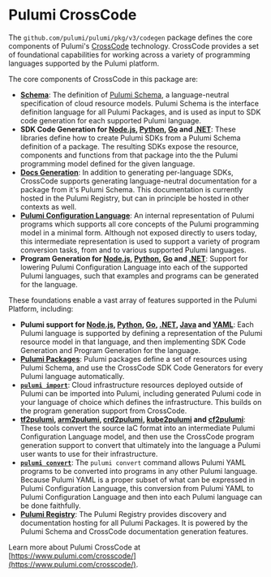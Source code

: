 # Pulumi CrossCode

The `github.com/pulumi/pulumi/pkg/v3/codegen` package defines the core components of Pulumi's [CrossCode](https://www.pulumi.com/crosscode/) technology. CrossCode provides a set of foundational capabilities for working across a variety of programming languages supported by the Pulumi platform.

The core components of CrossCode in this package are:

* __[Schema](./schema)__: The definition of [Pulumi Schema](https://www.pulumi.com/docs/guides/pulumi-packages/schema/), a language-neutral specification of cloud resource models. Pulumi Schema is the interface definition language for all Pulumi Packages, and is used as input to SDK code generation for each supported Pulumi language.
* __SDK Code Generation for [Node.js](./nodejs/), [Python](./python/), [Go](./go/) and [.NET](./dotnet/)__: These libraries define how to create Pulumi SDKs from a Pulumi Schema definition of a package. The resulting SDKs expose the resource, components and functions from that package into the the Pulumi programming model defined for the given language.
* __[Docs Generation](./docs/)__: In addition to generating per-language SDKs, CrossCode supports generating language-neutral documentation for a package from it's Pulumi Schema. This documentation is currently hosted in the Pulumi Registry, but can in principle be hosted in other contexts as well.
* __[Pulumi Configuration Language](./pcl/)__: An internal representation of Pulumi programs which supports all core concepts of the Pulumi programming model in a minimal form. Although not exposed directly to users today, this intermediate representation is used to support a variety of program conversion tasks, from and to various supported Pulumi languages.
* __Program Generation for [Node.js](./nodejs/gen_program.go), [Python](./python/gen_program.go), [Go](./go/gen_program.go) and [.NET](./dotnet/gen_program.go)__: Support for lowering Pulumi Configuration Language into each of the supported Pulumi languages, such that examples and programs can be generated for the language.

These foundations enable a vast array of features supported in the Pulumi Platform, including:

* __Pulumi support for [Node.js](https://www.pulumi.com/docs/intro/languages/javascript/), [Python](https://www.pulumi.com/docs/intro/languages/python/), [Go](https://www.pulumi.com/docs/intro/languages/go/), [.NET](https://www.pulumi.com/docs/intro/languages/dotnet/), [Java](https://www.pulumi.com/docs/intro/languages/java/) and [YAML](https://www.pulumi.com/docs/intro/languages/yaml/)__: Each Pulumi language is supported by defining a representation of the Pulumi resource model in that language, and then implementing SDK Code Generation and  Program Generation for the language.
* __[Pulumi Packages](https://www.pulumi.com/docs/guides/pulumi-packages/)__: Pulumi packages define a set of resources using Pulumi Schema, and use the CrossCode SDK Code Generators for every Pulumi language automatically.
* __[`pulumi import`](https://www.pulumi.com/docs/guides/adopting/import/)__: Cloud infrastructure resources deployed outside of Pulumi can be imported into Pulumi, including generated Pulumi code in your language of choice which defines the infrastructure. This builds on the program generation support from CrossCode.
* __[tf2pulumi](https://www.pulumi.com/tf2pulumi/), [arm2pulumi](https://www.pulumi.com/arm2pulumi/), [crd2pulumi](https://www.pulumi.com/blog/introducing-crd2pulumi/), [kube2pulumi](https://www.pulumi.com/kube2pulumi/) and [cf2pulumi](https://www.pulumi.com/cf2pulumi/)__: These tools convert the source IaC format into an intermediate Pulumi Configuration Language model, and then use the CrossCode program generation support to convert that ultimately into the language a Pulumi user wants to use for their infrastructure.
* __[`pulumi convert`](https://www.pulumi.com/docs/cli/commands/pulumi_convert/)__: The `pulumi convert` command allows Pulumi YAML programs to be converted into programs in any other Pulumi language. Because Pulumi YAML is a proper subset of what can be expressed in Pulumi Configuration Language, this conversion from Pulumi YAML to Pulumi Configuration Language and then into each Pulumi language can be done faithfully.
* __[Pulumi Registry](https://www.pulumi.com/registry/)__: The Pulumi Registry provides discovery and documentation hosting for all Pulumi Packages. It is powered by the Pulumi Schema and CrossCode documentation generation features.

Learn more about Pulumi CrossCode at [https://www.pulumi.com/crosscode/](https://www.pulumi.com/crosscode/).
